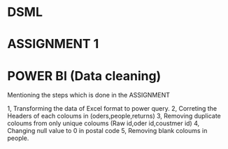 # DSML
# ASSIGNMENT 1

# POWER BI (Data cleaning)
Mentioning the steps which is done in the ASSIGNMENT

1, Transforming the data of Excel format to power query.
2, Correting the Headers of each coloums in (oders,people,returns)
3, Removing duplicate coloums from only unique coloums (Raw id,oder id,coustmer id)
4, Changing null value to 0 in postal code
5,  Removing blank coloums in people.
